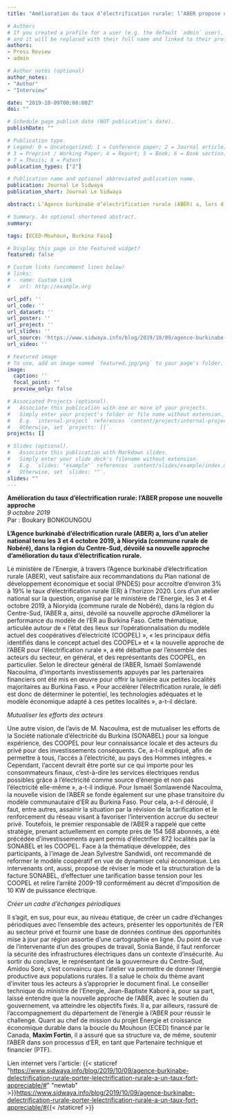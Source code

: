 ```yaml
---
title: "Amélioration du taux d’électrification rurale: l’ABER propose une nouvelle approche"

# Authors
# If you created a profile for a user (e.g. the default `admin` user), write the username (folder name) here
# and it will be replaced with their full name and linked to their profile.
authors:
- Press Review
- admin

# Author notes (optional)
author_notes:
- "Author"
- "Interview"

date: "2019-10-09T00:00:00Z"
doi: ""

# Schedule page publish date (NOT publication's date).
publishDate: ""

# Publication type.
# Legend: 0 = Uncategorized; 1 = Conference paper; 2 = Journal article;
# 3 = Preprint / Working Paper; 4 = Report; 5 = Book; 6 = Book section;
# 7 = Thesis; 8 = Patent
publication_types: ["2"]

# Publication name and optional abbreviated publication name.
publication: Journal Le Sidwaya
publication_short: Journal Le Sidwaya

abstract: L’Agence burkinabè d’électrification rurale (ABER) a, lors d’un atelier national tenu les 3 et 4 octobre 2019, à Nioryida (commune rurale de Nobéré), dans la région du Centre-Sud, dévoilé sa nouvelle approche d’amélioration du taux d’électrification rurale.

# Summary. An optional shortened abstract.
summary:

tags: [ECED-Mouhoun, Burkina Faso]

# Display this page in the Featured widget?
featured: false

# Custom links (uncomment lines below)
# links:
# - name: Custom Link
#   url: http://example.org

url_pdf: ''
url_code: ''
url_dataset: ''
url_poster: ''
url_project: ''
url_slides: ''
url_source: 'https://www.sidwaya.info/blog/2019/10/09/agence-burkinabe-delectrification-rurale-porter-lelectrification-rurale-a-un-taux-fort-appreciable/'
url_video: ''

# Featured image
# To use, add an image named `featured.jpg/png` to your page's folder.
image:
  caption: ''
  focal_point: ""
  preview_only: false

# Associated Projects (optional).
#   Associate this publication with one or more of your projects.
#   Simply enter your project's folder or file name without extension.
#   E.g. `internal-project` references `content/project/internal-project/index.md`.
#   Otherwise, set `projects: []`.
projects: []

# Slides (optional).
#   Associate this publication with Markdown slides.
#   Simply enter your slide deck's filename without extension.
#   E.g. `slides: "example"` references `content/slides/example/index.md`.
#   Otherwise, set `slides: ""`.
slides: ""
---
```


**Amélioration du taux d’électrification rurale: l’ABER propose une nouvelle approche**  
*9 octobre 2019*  
Par : Boukary BONKOUNGOU

**L’Agence burkinabè d’électrification rurale (ABER) a, lors d’un atelier national tenu les 3 et 4 octobre 2019, à Nioryida (commune rurale de Nobéré), dans la région du Centre-Sud, dévoilé sa nouvelle approche d’amélioration du taux d’électrification rurale.**  

Le ministère de l’Energie, à travers l’Agence burkinabè d’électrification rurale (ABER), veut satisfaire aux recommandations du Plan national de développement économique et social (PNDES) pour accroître d’environ 3% à 19% le taux d’électrification rurale (ER) à l’horizon 2020. Lors d’un atelier national sur la question, organisé par le ministère de l’Energie, les 3 et 4 octobre 2019, à Nioryida (commune rurale de Nobéré), dans la région du Centre-Sud, l’ABER a, ainsi, dévoilé sa nouvelle approche d’Améliorer la performance du modèle de l’ER au Burkina Faso. Cette thématique, articulée autour de « l’état des lieux sur l’opérationnalisation du modèle actuel des coopératives d’électricité (COOPEL) », « les principaux défis identifiés dans le concept actuel des COOPEL» et « la nouvelle approche de l’ABER pour l’électrification rurale », a été débattue par l’ensemble des acteurs du secteur, en général, et des représentants des COOPEL, en particulier. Selon le directeur général de l’ABER, Ismaël Somlawendé Nacoulma, d’importants investissements appuyés par les partenaires financiers ont été mis en œuvre pour offrir la lumière aux petites localités majoritaires au Burkina Faso. « Pour accélérer l’électrification rurale, le défi est donc de déterminer le potentiel, les technologies adéquates et le modèle économique adapté à ces petites localités », a-t-il déclaré.  

*Mutualiser les efforts des acteurs*  

Une autre vision, de l’avis de M. Nacoulma, est de mutualiser les efforts de la Société nationale d’électricité du Burkina (SONABEL) pour sa longue expérience, des COOPEL pour leur connaissance locale et des acteurs du privé pour des investissements conséquents. Ce, a-t-il expliqué, afin de permettre à tous, l’accès à l’électricité, au pays des Hommes intègres. « Cependant, l’accent devrait être porté sur ce qui importe pour les consommateurs finaux, c’est-à-dire les services électriques rendus possibles grâce à l’électricité comme source d’énergie et non pas l’électricité elle-même », a-t-il indiqué. Pour Ismaël Somlawendé Nacoulma, la nouvelle vision de l’ABER se fonde également sur une phase transitoire du modèle communautaire d’ER au Burkina Faso. Pour cela, a-t-il déroulé, il faut, entre autres, assainir la situation par la révision de la tarification et le renforcement du réseau visant à favoriser l’intervention accrue du secteur privé. Toutefois, le premier responsable de l’ABER a rappelé que cette stratégie, prenant actuellement en compte près de 154 568 abonnés, a été précédée d’investissements ayant permis d’électrifier 872 localités par la SONABEL et les COOPEL. Face à la thématique développée, des participants, à l’image de Jean Sylvestre Sandwidi, ont recommandé de reformer le modèle coopératif en vue de dynamiser celui économique. Les intervenants ont, aussi, proposé de réviser le mode et la structuration de la facture SONABEL, d’effectuer une tarification basse tension pour les COOPEL et relire l’arrêté 2009-19 conformément au décret  d’imposition de 10 KW de puissance électrique.  

*Créer un cadre d’échanges périodiques*  

Il s’agit, en sus, pour eux, au niveau étatique, de créer un cadre d’échanges périodiques avec l’ensemble des acteurs, présenter les opportunités de l’ER au secteur privé et fournir une base de données continue des opportunités mise à jour par région assortie d’une cartographie en ligne. Du point de vue de l’intervenante d’un des groupes de travail, Sonia Bandé, il faut renforcer la sécurité des infrastructures électriques dans un contexte d’insécurité. Au sortir du conclave, le représentant de la gouverneure du Centre-Sud, Amidou Soré, s’est convaincu que l’atelier va permettre de donner l’énergie productive aux populations rurales. Il a salué le choix du thème avant d’inviter tous les acteurs à s’approprier le document final. Le conseiller technique du ministre de l’Energie, Jean-Baptiste Kaboré a, pour sa part, laissé entendre que la nouvelle approche de l’ABER, avec le soutien du gouvernement, va atteindre les objectifs fixés. Il a, par ailleurs, rassuré de l’accompagnement du département de l’énergie à l’ABER pour réussir le challenge. Quant au chef de mission du projet Energie et croissance économique durable dans la boucle du Mouhoun (ECED) financé par le Canada, **Maxim Fortin**, il a assuré que sa structure va, de même, soutenir l’ABER dans son processus d’ER, en tant que Partenaire technique et financier (PTF).  

Lien internet vers l'article: {{< staticref "https://www.sidwaya.info/blog/2019/10/09/agence-burkinabe-delectrification-rurale-porter-lelectrification-rurale-a-un-taux-fort-appreciable/#" "newtab" >}}https://www.sidwaya.info/blog/2019/10/09/agence-burkinabe-delectrification-rurale-porter-lelectrification-rurale-a-un-taux-fort-appreciable/#{{< /staticref >}}
